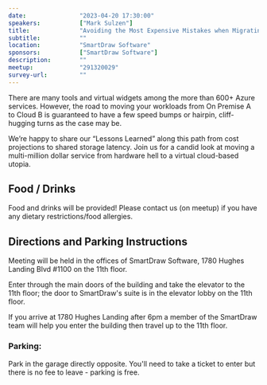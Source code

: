 ```yaml
---
date:               "2023-04-20 17:30:00"
speakers:           ["Mark Sulzen"]
title:              "Avoiding the Most Expensive Mistakes when Migrating to Azure"
subtitle:           ""
location:           "SmartDraw Software"
sponsors:           ["SmartDraw Software"]
description:        ""
meetup:             "291320029"
survey-url:         ""
---
```


There are many tools and virtual widgets among the more than 600+ Azure services. However, the road to moving your workloads from On Premise A to Cloud B is guaranteed to have a few speed bumps or hairpin, cliff-hugging turns as the case may be.

We’re happy to share our “Lessons Learned” along this path from cost projections to shared storage latency. Join us for a candid look at moving a multi-million dollar service from hardware hell to a virtual cloud-based utopia.

## Food / Drinks
Food and drinks will be provided! Please contact us (on meetup) if you have any dietary restrictions/food allergies.

## Directions and Parking Instructions

Meeting will be held in the offices of SmartDraw Software, 1780 Hughes Landing Blvd #1100 on the 11th floor.

Enter through the main doors of the building and take the elevator to the 11th floor; the door to SmartDraw's suite is in the elevator lobby on the 11th floor.

If you arrive at 1780 Hughes Landing after 6pm a member of the SmartDraw team will help you enter the building then travel up to the 11th floor.

### Parking:

Park in the garage directly opposite. You'll need to take a ticket to enter but there is no fee to leave - parking is free.